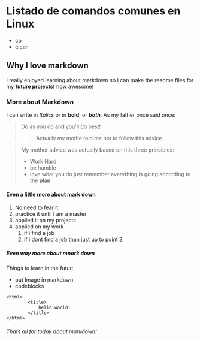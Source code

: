 # Listado de comandos comunes en Linux


- cp
- clear

## Why I love markdown
I really enjoyed learning about markdown so I can make the readme files for my **future projects!** how awesome!

### More about Markdown
I can write in *Italics* or in **bold**, or ***both***.
As my father once said once:
>Do as you do and you'll do best!
>>Actually my mothe told me not to follow this advice

> My mother advice was actually based on this three principles:
> - Work Hard
> - be humble
> - love what you do
> just remember everything is going according to the **plan**

#### Even a little more about mark down
1. No need to fear it
2. practice it until I am a master
3. applied it on my projects
4. applied on my work
    1. if i find a job
    2. if i dont find a job than just up to point 3

##### Even way more about mnark down
Things to learn in the futur:
- put Image in markdown
- codeblocks


```
<html> 
        <title>
            hello world!
        </title>
</html>

```
###### Thats all for today about markdown!









